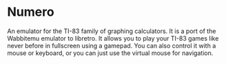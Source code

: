 # Numero

An emulator for the TI-83 family of graphing calculators. It is a port of the Wabbitemu emulator to libretro. It allows you to play your TI-83 games like never before in fullscreen using a gamepad. You can also control it with a mouse or keyboard, or you can just use the virtual mouse for navigation.